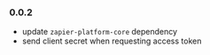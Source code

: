 ### 0.0.2

* update `zapier-platform-core` dependency
* send client secret when requesting access token
